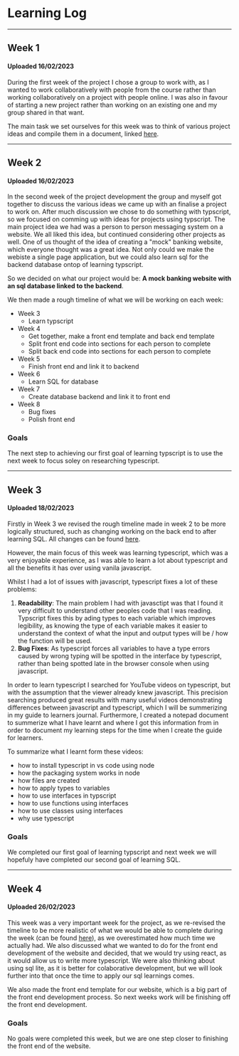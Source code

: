 # Learning Log

--- 

## Week 1 
#### Uploaded 16/02/2023

During the first week of the project I chose a group to work with, as I wanted to work collaboratively with people from the course rather than working collaboratively on a project with people online. I was also in favour of starting a new project rather than working on an existing one and my group shared in that want.

The main task we set ourselves for this week was to think of various project ideas and compile them in a document, linked [here](https://docs.google.com/document/d/13toE3SYV0K4IG2FPP6fhk4kCVGq5jh-FQ2uWeFDy4QU/edit).

--- 

## Week 2
#### Uploaded 16/02/2023

In the second week of the project development the group and myself got together to discuss the various ideas we came up with an finalise a project to work on. After much discussion we chose to do something with typscript, so we focused on comming up with ideas for projects using typscript. The main project idea we had was a person to person messaging system on a website. We all liked this idea, but continued considering other projects as well. One of us thought of the idea of creating a "mock" banking website, which everyone thought was a great idea. Not only could we make the webiste a single page application, but we could also learn sql for the backend database ontop of learning typscript.

So we decided on what our project would be: **A mock banking website with an sql database linked to the backend**.

We then made a rough timeline of what we will be working on each week:
* Week 3 
  * Learn typscript
* Week 4
  * Get together, make a front end template and back end template
  * Split front end code into sections for each person to complete
  * Split back end code into sections for each person to complete
* Week 5
  * Finish front end and link it to backend
* Week 6
  * Learn SQL for database
* Week 7
  * Create database backend and link it to front end
* Week 8
  * Bug fixes
  * Polish front end

### Goals
The next step to achieving our first goal of learning typscript is to use the next week to focus soley on researching typescript.

---

## Week 3
#### Uploaded 18/02/2023

Firstly in Week 3 we revised the rough timeline made in week 2 to be more logically structured, such as changing working on the back end to after learning SQL. All changes can be found [here](https://docs.google.com/document/d/13toE3SYV0K4IG2FPP6fhk4kCVGq5jh-FQ2uWeFDy4QU/edit). 

However, the main focus of this week was learning typescript, which was a very enjoyable experience, as I was able to learn a lot about typescript and all the benefits it has over using vanila javascript.

Whilst I had a lot of issues with javascript, typescript fixes a lot of these problems:
1. **Readability**: The main problem I had with javasctipt was that I found it very difficult to understand other peoples code that I was reading. Typscript fixes this by ading types to each variable which improves legibility, as knowing the type of each variable makes it easier to understand the context of what the input and output types will be / how the function will be used.
2. **Bug Fixes**: As typescript forces all variables to have a type errors caused by wrong typing will be spotted in the interface by typescript, rather than being spotted late in the browser console when using javascript. 

In order to learn typescript I searched for YouTube videos on typescript, but with the assumption that the viewer already knew javascript. This precision searching produced great results with many useful videos demonstrating differences between javascript and typescript, which I will be summerizing in my guide to learners journal. Furthermore, I created a notepad document to summerize what I have learnt and where I got this information from in order to document my learning steps for the time when I create the guide for learners. 

To summarize what I learnt form these videos:
* how to install typescript in vs code using node
* how the packaging system works in node 
* how files are created
* how to apply types to variables
* how to use interfaces in typscript
* how to use functions using interfaces
* how to use classes using interfaces
* why use typescript

### Goals
   
We completed our first goal of learning typscript and next week we will hopefuly have completed our second goal of learning SQL.

---

## Week 4
#### Uploaded 26/02/2023

This week was a very important week for the project, as we re-revised the timeline to be more realistic of what we would be able to complete during the week (can be found [here](https://docs.google.com/document/d/13toE3SYV0K4IG2FPP6fhk4kCVGq5jh-FQ2uWeFDy4QU/edit)), as we overestimated how much time we actually had. We also discussed what we wanted to do for the front end development of the website and decided, that we would try using react, as it would allow us to write more typescript. We were also thinking about using sql lite, as it is better for colaborative development, but we will look further into that once the time to apply our sql learnings comes.

We also made the front end template for our website, which is a big part of the front end development process. So next weeks work will be finishing off the front end development.

### Goals

No goals were completed this week, but we are one step closer to finishing the front end of the website.
